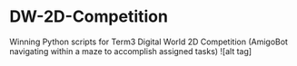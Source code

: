 # DW-2D-Competition
Winning Python scripts for Term3 Digital World 2D Competition (AmigoBot navigating within a maze to accomplish assigned tasks)
![alt tag]
